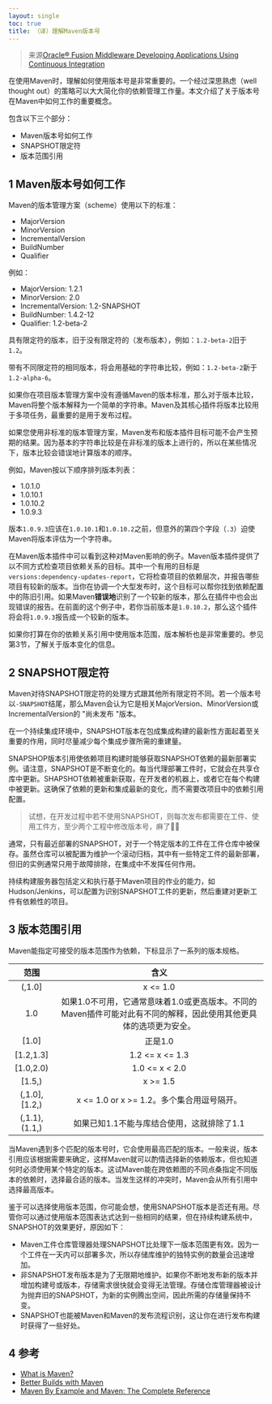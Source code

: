 ```yaml
---
layout: single
toc: true
title: （译）理解Maven版本号
---
```


> 来源[Oracle® Fusion Middleware Developing Applications Using Continuous Integration](https://docs.oracle.com/middleware/1212/core/MAVEN/maven_version.htm#MAVEN8855)

在使用Maven时，理解如何使用版本号是非常重要的。一个经过深思熟虑（well thought out）的策略可以大大简化你的依赖管理工作量。本文介绍了关于版本号在Maven中如何工作的重要概念。

包含以下三个部分：

- Maven版本号如何工作
- SNAPSHOT限定符
- 版本范围引用

## 1 Maven版本号如何工作

Maven的版本管理方案（scheme）使用以下的标准：

- MajorVersion
- MinorVersion
- IncrementalVersion
- BuildNumber
- Qualifier

例如：

- MajorVersion: 1.2.1
- MinorVersion: 2.0
- IncrementalVersion: 1.2-SNAPSHOT
- BuildNumber: 1.4.2-12
- Qualifier: 1.2-beta-2

具有限定符的版本，旧于没有限定符的（发布版本），例如：`1.2-beta-2`旧于`1.2`。

带有不同限定符的相同版本，将会用基础的字符串比较，例如：`1.2-beta-2`新于`1.2-alpha-6`。

如果你在项目版本管理方案中没有遵循Maven的版本标准，那么对于版本比较，Maven将整个版本解释为一个简单的字符串。Maven及其核心插件将版本比较用于多项任务，最重要的是用于发布过程。

如果您使用非标准的版本管理方案，Maven发布和版本插件目标可能不会产生预期的结果。因为基本的字符串比较是在非标准的版本上进行的，所以在某些情况下，版本比较会错误地计算版本的顺序。

例如，Maven按以下顺序排列版本列表：

- 1.0.1.0
- 1.0.10.1
- 1.0.10.2
- 1.0.9.3

版本`1.0.9.3`应该在`1.0.10.1`和`1.0.10.2`之前，但意外的第四个字段（`.3`）迫使Maven将版本评估为一个字符串。

在Maven版本插件中可以看到这种对Maven影响的例子。Maven版本插件提供了以不同方式检查项目依赖关系的目标。其中一个有用的目标是`versions:dependency-updates-report`，它将检查项目的依赖层次，并报告哪些项目有较新的版本。当你在协调一个大型发布时，这个目标可以帮你找到依赖配置中的陈旧引用。如果Maven**错误地**识别了一个较新的版本，那么在插件中也会出现错误的报告。在前面的这个例子中，若你当前版本是`1.0.10.2`，那么这个插件将会将`1.0.9.3`报告成一个较新的版本。

如果你打算在你的依赖关系引用中使用版本范围，版本解析也是非常重要的。参见第3节，了解关于版本变化的信息。

## 2 SNAPSHOT限定符

Maven对待SNAPSHOT限定符的处理方式跟其他所有限定符不同。若一个版本号以`-SNAPSHOT`结尾，那么Maven会认为它是相关MajorVersion、MinorVersion或IncrementalVersion的 "尚未发布 "版本。

在一个持续集成环境中，SNAPSHOT版本在包成集成构建的最新性方面起着至关重要的作用，同时尽量减少每个集成步骤所需的重建量。

SNAPSHOP版本引用使依赖项目构建时能够获取SNAPSHOT依赖的最新部署实例。请注意，SNAPSHOT是不断变化的。每当代理部署工件时，它就会在共享仓库中更新。SHAPSHOT依赖被重新获取，在开发者的机器上，或者它在每个构建中被更新。这确保了依赖的更新和集成最新的变化，而不需要改项目中的依赖引用配置。

> 试想，在开发过程中若不使用SNAPSHOT，则每次发布都需要在工件、使用工件方，至少两个工程中修改版本号，麻了😵‍💫

通常，只有最近部署的SNAPSHOT，对于一个特定版本的工件在工件仓库中被保存。虽然仓库可以被配置为维护一个滚动归档，其中有一些特定工件的最新部署，但旧的实例通常只用于故障排除，在集成中不发挥任何作用。

持续构建服务器包括定义和执行基于Maven项目的作业的能力，如Hudson/Jenkins，可以配置为识别SNAPSHOT工件的更新，然后重建对更新工件有依赖性的项目。

## 3 版本范围引用

Maven能指定可接受的版本范围作为依赖，下标显示了一系列的版本规格。

**范围**|**含义**
:-----:|:-----:
(,1.0]|x <= 1.0
1.0|如果1.0不可用，它通常意味着1.0或更高版本。不同的Maven插件可能对此有不同的解释，因此使用其他更具体的选项更为安全。
[1.0]|正是1.0
[1.2,1.3]|1.2 <= x <= 1.3
[1.0,2.0)|1.0 <= x < 2.0
[1.5,)|x >= 1.5
(,1.0],[1.2,)|x <= 1.0 or x >= 1.2。多个集合用逗号隔开。
(,1.1),(1.1,)|如果已知1.1不能与库结合使用，这就排除了1.1

当Maven遇到多个匹配的版本号时，它会使用最高匹配的版本。一般来说，版本引用应该根据需要来确定，这样Maven就可以酌情选择新的依赖版本，但也知道何时必须使用某个特定的版本。这试Maven能在跨依赖图的不同点桑指定不同版本的依赖时，选择最合适的版本。当发生这样的冲突时，Maven会从所有引用中选择最高版本。

鉴于可以选择使用版本范围，你可能会想，使用SNAPSHOT版本是否还有用。尽管你可以通过使用版本范围表达式达到一些相同的结果，但在持续构建系统中，SNAPSHOT的效果更好，原因如下：

- Maven工件仓库管理器处理SNAPSHOT比处理下一版本范围更有效。因为一个工件在一天内可以部署多次，所以存储库维护的独特实例的数量会迅速增加。
- 非SNAPSHOT发布版本是为了无限期地维护。如果你不断地发布新的版本并增加构建号或版本，存储需求很快就会变得无法管理。存储仓库管理器被设计为抛弃旧的SNAPSHOT，为新的实例腾出空间，因此所需的存储量保持不变。
- SNAPSHOT也能被Maven和Maven的发布流程识别，这让你在进行发布构建时获得了一些好处。

## 4 参考

- [What is Maven?](http://maven.apache.org/what-is-maven.html)
- [Better Builds with Maven](http://www.maestrodev.com/better-builds-with-maven/about-this-guide/)
- [Maven By Example and Maven: The Complete Reference](http://www.sonatype.org/maven)

